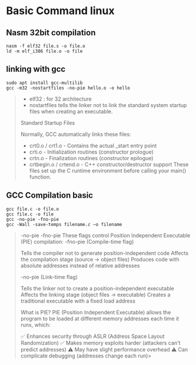 # Basic Command linux

## Nasm 32bit compilation
```
nasm -f elf32 file.s -o file.o
ld -m elf_i386 file.o -o file
```
## linking with gcc
```
sudo apt install gcc-multilib
gcc -m32 -nostartfiles -no-pie hello.o -o hello
```
> - elf32 : for 32 architecture
> - nostartfiles tells the linker not to link the standard system startup files when creating an executable.
> 
> Standard Startup Files
> 
> Normally, GCC automatically links these files:
> - crt0.o / crt1.o - Contains the actual _start entry point
> - crti.o - Initialization routines (constructor prologue)
> - crtn.o - Finalization routines (constructor epilogue)
> - crtbegin.o / crtend.o - C++ constructor/destructor support
> These files set up the C runtime environment before calling your main() function.


## GCC Compilation basic
```
gcc file.c -o file.o
gcc file.c -o file
gcc -no-pie -fno-pie
gcc -Wall -save-temps filename.c –o filename
```

> -no-pie -fno-pie 
> These flags control Position Independent Executable (PIE) compilation:
> -fno-pie (Compile-time flag)
> 
> Tells the compiler not to generate position-independent code
> Affects the compilation stage (source → object files)
> Produces code with absolute addresses instead of relative addresses
> 
> -no-pie (Link-time flag)
> 
> Tells the linker not to create a position-independent executable
> Affects the linking stage (object files → executable)
> Creates a traditional executable with a fixed load address
> 
> What is PIE?
> PIE (Position Independent Executable) allows the program to be loaded at different memory addresses each time it runs, which:
> 
> ✅ Enhances security through ASLR (Address Space Layout Randomization)
> ✅ Makes memory exploits harder (attackers can't predict addresses)
> ⚠️ May have slight performance overhead
> ⚠️ Can complicate debugging (addresses change each run)> 
